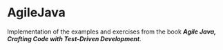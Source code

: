 # AgileJava

Implementation of the examples and exercises from the book _**Agile Java, Crafting Code with Test-Driven Development**_.
